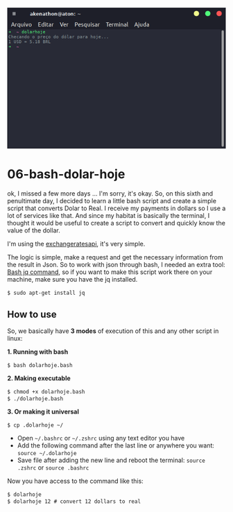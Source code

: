 ![Preview od bash command](https://raw.githubusercontent.com/sammarxz/06-bash-dolar-hoje/master/Windowshot_2020-06-25_11%3A25%3A28.png)

# 06-bash-dolar-hoje
ok, I missed a few more days ... I'm sorry, it's okay. So, on this sixth and penultimate day, I decided to learn a little bash script and create a simple script that converts Dolar to Real. I receive my payments in dollars so I use a lot of services like that. And since my habitat is basically the terminal, I thought it would be useful to create a script to convert and quickly know the value of the dollar.

I'm using the [exchangeratesapi](https://exchangeratesapi.io/), it's very simple. 

The logic is simple, make a request and get the necessary information from the result in Json. So to work with json through bash, I needed an extra tool: [Bash jq command](https://linuxhint.com/bash_jq_command/), so if you want to make this script work there on your machine, make sure you have the jq installed.

```
$ sudo apt-get install jq
```

## How to use
So, we basically have **3 modes** of execution of this and any other script in linux:

**1. Running with bash**

```
$ bash dolarhoje.bash
```

**2. Making executable**

```
$ chmod +x dolarhoje.bash
$ ./dolarhoje.bash
```

**3. Or making it universal**

```
$ cp .dolarhoje ~/
```
* Open `~/.bashrc` or `~/.zshrc` using any text editor you have
* Add the following command after the last line or anywhere you want:
`source ~/.dolarhoje`
* Save file after adding the new line and reboot the terminal: `source .zshrc` or `source .bashrc`

Now you have access to the command like this:

```
$ dolarhoje
$ dolarhoje 12 # convert 12 dollars to real
```

